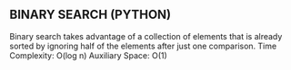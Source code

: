 ## BINARY SEARCH (PYTHON)

Binary search takes advantage of a collection of elements that is already sorted by ignoring half of the elements after just one comparison.
Time Complexity: O(log n)
Auxiliary Space: O(1)
